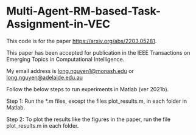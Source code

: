 # Multi-Agent-RM-based-Task-Assignment-in-VEC

This code is for the paper https://arxiv.org/abs/2203.05281.

This paper has been accepted for publication in the IEEE Transactions on Emerging Topics in Computational Intelligence.

My email address is long.nguyen1@monash.edu or long.nguyen@adelaide.edu.au

Follow the below steps to run experiments in Matlab (ver 2021b).

Step 1: Run the *.m files, except the files plot_results.m, in each folder in Matlab.

Step 2: To plot the results like the figures in the paper, run the file plot_results.m in each folder.
